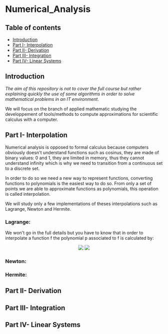 # Numerical_Analysis

## Table of contents
* [Introduction](#Introduction)
* [Part I- Interpolation](#Part-I--Interpolation)
* [Part II- Derivation](#Part-II--Derivation)
* [Part III- Integration](#Part-III--Integration)
* [Part IV- Linear Systems](#Part-IV--Linear-Systems)

## Introduction
*The aim of this repository is not to cover the full course but rather explaining quickly the use of some algorithms in order to solve mathematical problems in an IT environment.*

We will focus on the branch of applied mathematic studying the developpement of tools/methods to compute approximations for scientific calculus with a computer.

## Part I- Interpolation

Numerical analysis is opposed to formal calculus because computers obviously doesn't understand functions such as cosinus, they are made of binary values: 0 and 1, they are limited in memory, thus they cannot understand infinity which is why we need to transition from a continuous set to a discrete set.

In order to do so we need a new way to represent functions, converting functions to polynomials is the easiest way to do so.
From only a set of points we are able to approximate functions as polynomials, this operation is called interpolation.

We will study only a few implementations of theses interpolations such as Lagrange, Newton and Hermite.

### Lagrange:

We won't go in the full details but you have to know that in order to interpolate a function f the polynomial p associated to f is calculated by:

<p align="center">
<img src="https://user-images.githubusercontent.com/65224852/144326646-688ef526-4b97-4455-8de5-f534ad89eaad.PNG">
<img src="https://user-images.githubusercontent.com/65224852/144326553-15be624d-a8ee-43e7-b59c-e4346be6962a.PNG">
</p>

### Newton:

### Hermite:

## Part II- Derivation

## Part III- Integration

## Part IV- Linear Systems
